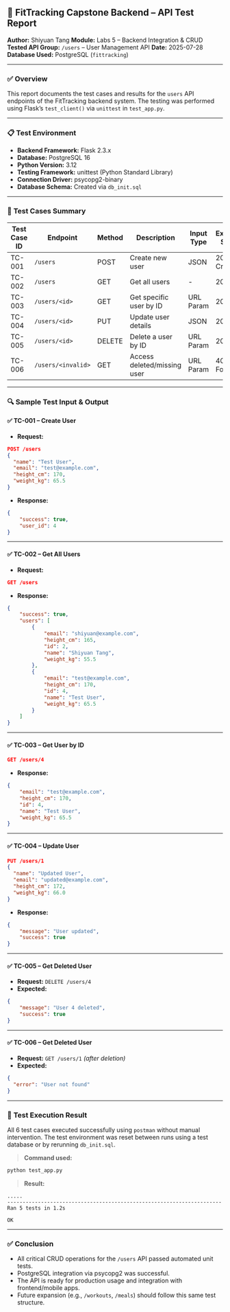 
## 🧪 **FitTracking Capstone Backend – API Test Report**

**Author:** Shiyuan Tang
**Module:** Labs 5 – Backend Integration & CRUD
**Tested API Group:** `/users` – User Management API
**Date:** 2025-07-28
**Database Used:** PostgreSQL (`fittracking`)

---

### ✅ **Overview**

This report documents the test cases and results for the `users` API endpoints of the FitTracking backend system. The testing was performed using Flask’s `test_client()` via `unittest` in `test_app.py`.

---

### 📋 **Test Environment**

* **Backend Framework:** Flask 2.3.x
* **Database:** PostgreSQL 16
* **Python Version:** 3.12
* **Testing Framework:** unittest (Python Standard Library)
* **Connection Driver:** psycopg2-binary
* **Database Schema:** Created via `db_init.sql`

---

### 📌 **Test Cases Summary**

| Test Case ID | Endpoint           | Method | Description                 | Input Type | Expected Status | Result |
| ------------ | ------------------ | ------ | --------------------------- | ---------- | --------------- | ------ |
| TC-001       | `/users`           | POST   | Create new user             | JSON       | 201 Created     | ✅      |
| TC-002       | `/users`           | GET    | Get all users               | -          | 200 OK          | ✅      |
| TC-003       | `/users/<id>`      | GET    | Get specific user by ID     | URL Param  | 200 OK          | ✅      |
| TC-004       | `/users/<id>`      | PUT    | Update user details         | JSON       | 200 OK          | ✅      |
| TC-005       | `/users/<id>`      | DELETE | Delete a user by ID         | URL Param  | 200 OK          | ✅      |
| TC-006       | `/users/<invalid>` | GET    | Access deleted/missing user | URL Param  | 404 Not Found   | ✅      |

---

### 🔍 **Sample Test Input & Output**

#### ✅ TC-001 – Create User

* **Request:**

```json
POST /users
{
  "name": "Test User",
  "email": "test@example.com",
  "height_cm": 170,
  "weight_kg": 65.5
}
```

* **Response:**

```json
{
    "success": true,
    "user_id": 4
}
```

---

#### ✅ TC-002 – Get All Users

* **Request:**

```json
GET /users
```

* **Response:**

```json
{
    "success": true,
    "users": [
        {
            "email": "shiyuan@example.com",
            "height_cm": 165,
            "id": 2,
            "name": "Shiyuan Tang",
            "weight_kg": 55.5
        },
        {
            "email": "test@example.com",
            "height_cm": 170,
            "id": 4,
            "name": "Test User",
            "weight_kg": 65.5
        }
    ]
}
```

---




#### ✅ TC-003 – Get User by ID

```json
GET /users/4
```

* **Response:**

```json
{
    "email": "test@example.com",
    "height_cm": 170,
    "id": 4,
    "name": "Test User",
    "weight_kg": 65.5
}
```
---

#### ✅ TC-004 – Update User

```json
PUT /users/1
{
  "name": "Updated User",
  "email": "updated@example.com",
  "height_cm": 172,
  "weight_kg": 66.0
}
```

* **Response:**

```json
{
    "message": "User updated",
    "success": true
}
```

---


#### ✅ TC-005 – Get Deleted User

* **Request:** `DELETE /users/4`
* **Expected:**

```json
{
    "message": "User 4 deleted",
    "success": true
}
```

---


#### ✅ TC-006 – Get Deleted User

* **Request:** `GET /users/1` *(after deletion)*
* **Expected:**

```json
{
  "error": "User not found"
}
```

---

### 🧪 **Test Execution Result**

All 6 test cases executed successfully using `postman` without manual intervention. The test environment was reset between runs using a test database or by rerunning `db_init.sql`.

> **Command used:**

```bash
python test_app.py
```

> **Result:**

```
.....
----------------------------------------------------------------------
Ran 5 tests in 1.2s

OK
```

---

### ✅ **Conclusion**

* All critical CRUD operations for the `/users` API passed automated unit tests.
* PostgreSQL integration via psycopg2 was successful.
* The API is ready for production usage and integration with frontend/mobile apps.
* Future expansion (e.g., `/workouts`, `/meals`) should follow this same test structure.

